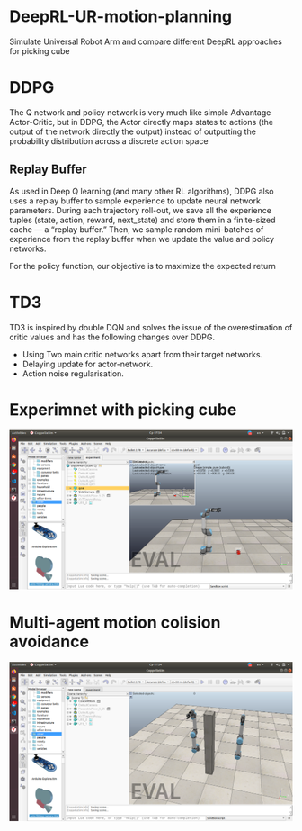 # DeepRL-UR-motion-planning
Simulate Universal Robot Arm and compare different DeepRL approaches for picking cube

# DDPG
The Q network and policy network is very much like simple Advantage Actor-Critic, but in DDPG, the Actor directly maps states to actions (the output of the network directly the output) instead of outputting the probability distribution across a discrete action space
## Replay Buffer
As used in Deep Q learning (and many other RL algorithms), DDPG also uses a replay buffer to sample experience to update neural network parameters. During each trajectory roll-out, we save all the experience tuples (state, action, reward, next_state) and store them in a finite-sized cache — a “replay buffer.” Then, we sample random mini-batches of experience from the replay buffer when we update the value and policy networks.

For the policy function, our objective is to maximize the expected return

# TD3
TD3 is inspired by double DQN and solves the issue of the overestimation of critic values and has the following changes over DDPG.
* Using Two main critic networks apart from their target networks.
* Delaying update for actor-network.
* Action noise regularisation.

# Experimnet with picking cube
![Alt text](imgs/experiment_1.png?raw=true "Experimnet with picking cube")

# Multi-agent motion colision avoidance
![Alt text](imgs/experiment_2.png?raw=true "Multi-agent motion colision avoidance")
